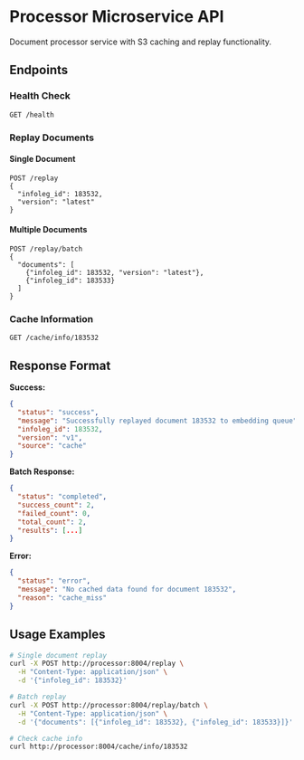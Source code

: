 # Processor Microservice API

Document processor service with S3 caching and replay functionality.

## Endpoints

### Health Check
```http
GET /health
```

### Replay Documents

#### Single Document
```http
POST /replay
{
  "infoleg_id": 183532,
  "version": "latest"
}
```

#### Multiple Documents
```http
POST /replay/batch
{
  "documents": [
    {"infoleg_id": 183532, "version": "latest"},
    {"infoleg_id": 183533}
  ]
}
```

### Cache Information
```http
GET /cache/info/183532
```

## Response Format

**Success:**
```json
{
  "status": "success",
  "message": "Successfully replayed document 183532 to embedding queue",
  "infoleg_id": 183532,
  "version": "v1",
  "source": "cache"
}
```

**Batch Response:**
```json
{
  "status": "completed",
  "success_count": 2,
  "failed_count": 0,
  "total_count": 2,
  "results": [...]
}
```

**Error:**
```json
{
  "status": "error",
  "message": "No cached data found for document 183532",
  "reason": "cache_miss"
}
```

## Usage Examples

```bash
# Single document replay
curl -X POST http://processor:8004/replay \
  -H "Content-Type: application/json" \
  -d '{"infoleg_id": 183532}'

# Batch replay
curl -X POST http://processor:8004/replay/batch \
  -H "Content-Type: application/json" \
  -d '{"documents": [{"infoleg_id": 183532}, {"infoleg_id": 183533}]}'

# Check cache info
curl http://processor:8004/cache/info/183532
```